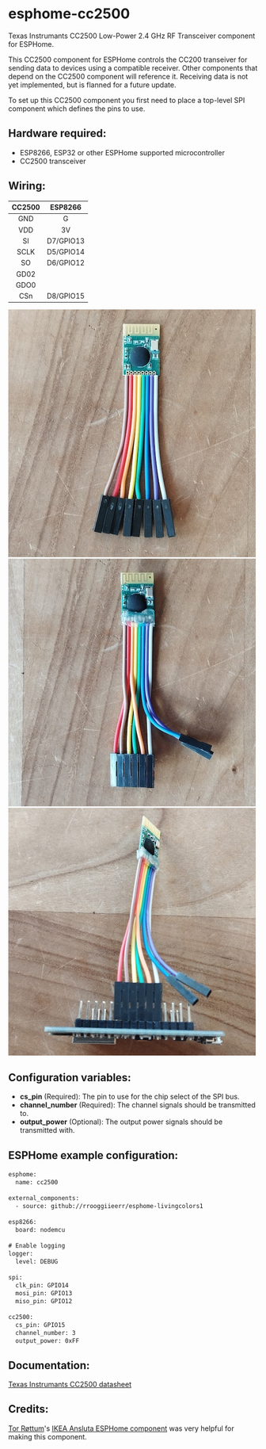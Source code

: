 # esphome-cc2500
Texas Instrumants CC2500 Low-Power 2.4 GHz RF Transceiver component for ESPHome.

This CC2500 component for ESPHome controls the CC200 transeiver for sending data to devices using a compatible receiver. Other components that depend on the CC2500 component will reference it. Receiving data is not yet implemented, but is flanned for a future update.

To set up this CC2500 component you first need to place a top-level SPI component which defines the pins to use.

## Hardware required:
- ESP8266, ESP32 or other ESPHome supported microcontroller
- CC2500 transceiver

## Wiring:

|CC2500| ESP8266 |
|:----:|:-------:|
| GND  |    G    |
| VDD  |   3V    |
|  SI  |D7/GPIO13|
| SCLK |D5/GPIO14|
|  SO  |D6/GPIO12|
| GD02 |         |
| GDO0 |         |
| CSn  |D8/GPIO15|

![](wiring1.jpg)
![](wiring2.jpg)
![](wiring3.jpg)

## Configuration variables:
- __cs_pin__ (Required): The pin to use for the chip select of the SPI bus.
- __channel_number__ (Required): The channel signals should be transmitted to.
- __output_power__ (Optional): The output power signals should be transmitted with.

## ESPHome example configuration:
```
esphome:
  name: cc2500

external_components:
  - source: github://rrooggiieerr/esphome-livingcolors1

esp8266:
  board: nodemcu

# Enable logging
logger:
  level: DEBUG

spi:
  clk_pin: GPIO14
  mosi_pin: GPIO13
  miso_pin: GPIO12

cc2500:
  cs_pin: GPIO15
  channel_number: 3
  output_power: 0xFF

```

## Documentation:
[Texas Instrumants CC2500 datasheet](https://www.ti.com/lit/ds/symlink/cc2500.pdf)

## Credits:
[Tor Røttum](https://github.com/torrottum)'s [IKEA Ansluta ESPHome component](https://github.com/torrottum/ikea-ansluta-esphome) was very helpful for making this component.
